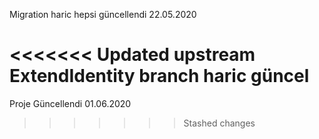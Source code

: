 Migration haric hepsi güncellendi 22.05.2020

<<<<<<< Updated upstream
ExtendIdentity branch haric güncel
=======
Proje Güncellendi 01.06.2020
>>>>>>> Stashed changes
